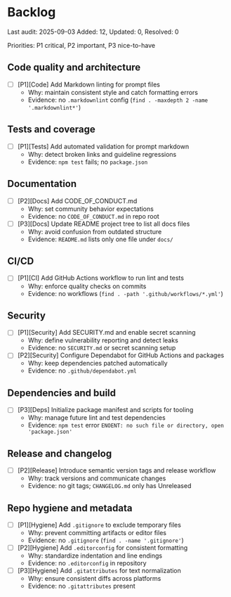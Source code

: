 # Backlog

Last audit: 2025-09-03
Added: 12, Updated: 0, Resolved: 0

Priorities: P1 critical, P2 important, P3 nice-to-have

## Code quality and architecture
- [ ] [P1][Code] Add Markdown linting for prompt files
  - Why: maintain consistent style and catch formatting errors
  - Evidence: no `.markdownlint` config (`find . -maxdepth 2 -name '.markdownlint*'`)

## Tests and coverage
- [ ] [P1][Tests] Add automated validation for prompt markdown
  - Why: detect broken links and guideline regressions
  - Evidence: `npm test` fails; no `package.json`

## Documentation
- [ ] [P2][Docs] Add CODE_OF_CONDUCT.md
  - Why: set community behavior expectations
  - Evidence: no `CODE_OF_CONDUCT.md` in repo root
- [ ] [P3][Docs] Update README project tree to list all docs files
  - Why: avoid confusion from outdated structure
  - Evidence: `README.md` lists only one file under `docs/`

## CI/CD
- [ ] [P1][CI] Add GitHub Actions workflow to run lint and tests
  - Why: enforce quality checks on commits
  - Evidence: no workflows (`find . -path '.github/workflows/*.yml'`)

## Security
- [ ] [P1][Security] Add SECURITY.md and enable secret scanning
  - Why: define vulnerability reporting and detect leaks
  - Evidence: no `SECURITY.md` or secret scanning setup
- [ ] [P2][Security] Configure Dependabot for GitHub Actions and packages
  - Why: keep dependencies patched automatically
  - Evidence: no `.github/dependabot.yml`

## Dependencies and build
- [ ] [P3][Deps] Initialize package manifest and scripts for tooling
  - Why: manage future lint and test dependencies
  - Evidence: `npm test` error `ENOENT: no such file or directory, open 'package.json'`

## Release and changelog
- [ ] [P2][Release] Introduce semantic version tags and release workflow
  - Why: track versions and communicate changes
  - Evidence: no git tags; `CHANGELOG.md` only has Unreleased

## Repo hygiene and metadata
- [ ] [P1][Hygiene] Add `.gitignore` to exclude temporary files
  - Why: prevent committing artifacts or editor files
  - Evidence: no `.gitignore` (`find . -name '.gitignore'`)
- [ ] [P2][Hygiene] Add `.editorconfig` for consistent formatting
  - Why: standardize indentation and line endings
  - Evidence: no `.editorconfig` in repository
- [ ] [P3][Hygiene] Add `.gitattributes` for text normalization
  - Why: ensure consistent diffs across platforms
  - Evidence: no `.gitattributes` present
